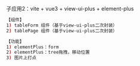 子应用2：vite + vue3 + view-ui-plus + element-plus

```bash
【组件】
1) tableForm 组件（基于view-ui-plus二次封装）
2) tablePage 组件（基于view-ui-plus二次封装）
```

```bash
【功能】
1) elementPlus：form
2) elementPlus：tree拖拽，移动位置
3) 图片上打点
```
